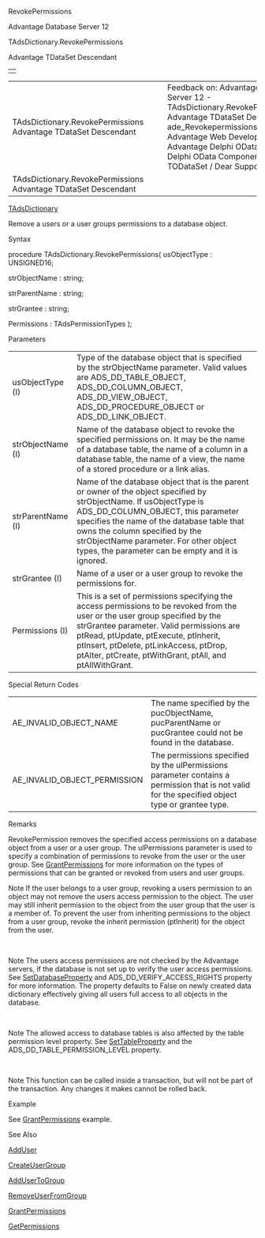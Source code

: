 RevokePermissions




Advantage Database Server 12  

TAdsDictionary.RevokePermissions

Advantage TDataSet Descendant

|  |
| --- |
|  |

|  |  |  |  |  |
| --- | --- | --- | --- | --- |
| TAdsDictionary.RevokePermissions  Advantage TDataSet Descendant |  |  | Feedback on: Advantage Database Server 12 - TAdsDictionary.RevokePermissions Advantage TDataSet Descendant ade\_Revokepermissions\_tadsdictionary Advantage Web Development > Advantage Delphi OData Client > Delphi OData Components > TODataSet / Dear Support Staff, |  |
| TAdsDictionary.RevokePermissions  Advantage TDataSet Descendant |  |  |  |  |

[TAdsDictionary](ade_tadsdictionary.htm)

Remove a users or a user groups permissions to a database object.

Syntax

procedure TAdsDictionary.RevokePermissions( usObjectType : UNSIGNED16;

strObjectName : string;

strParentName : string;

strGrantee : string;

Permissions : TAdsPermissionTypes );

Parameters

|  |  |
| --- | --- |
| usObjectType (I) | Type of the database object that is specified by the strObjectName parameter. Valid values are ADS\_DD\_TABLE\_OBJECT, ADS\_DD\_COLUMN\_OBJECT, ADS\_DD\_VIEW\_OBJECT, ADS\_DD\_PROCEDURE\_OBJECT or ADS\_DD\_LINK\_OBJECT. |
| strObjectName (I) | Name of the database object to revoke the specified permissions on. It may be the name of a database table, the name of a column in a database table, the name of a view, the name of a stored procedure or a link alias. |
| strParentName (I) | Name of the database object that is the parent or owner of the object specified by strObjectName. If usObjectType is ADS\_DD\_COLUMN\_OBJECT, this parameter specifies the name of the database table that owns the column specified by the strObjectName parameter. For other object types, the parameter can be empty and it is ignored. |
| strGrantee (I) | Name of a user or a user group to revoke the permissions for. |
| Permissions (I) | This is a set of permissions specifying the access permissions to be revoked from the user or the user group specified by the strGrantee parameter. Valid permissions are ptRead, ptUpdate, ptExecute, ptInherit, ptInsert, ptDelete, ptLinkAccess, ptDrop, ptAlter, ptCreate, ptWithGrant, ptAll, and ptAllWithGrant. |

Special Return Codes

|  |  |
| --- | --- |
| AE\_INVALID\_OBJECT\_NAME | The name specified by the pucObjectName, pucParentName or pucGrantee could not be found in the database. |
| AE\_INVALID\_OBJECT\_PERMISSION | The permissions specified by the ulPermissions parameter contains a permission that is not valid for the specified object type or grantee type. |

Remarks

RevokePermission removes the specified access permissions on a database object from a user or a user group. The ulPermissions parameter is used to specify a combination of permissions to revoke from the user or the user group. See [GrantPermissions](ade_grantpermissions_tadsdictionary.htm) for more information on the types of permissions that can be granted or revoked from users and user groups.

Note If the user belongs to a user group, revoking a users permission to an object may not remove the users access permission to the object. The user may still inherit permission to the object from the user group that the user is a member of. To prevent the user from inheriting permissions to the object from a user group, revoke the inherit permission (ptInherit) for the object from the user.

 

Note The users access permissions are not checked by the Advantage servers, if the database is not set up to verify the user access permissions. See [SetDatabaseProperty](ade_setdatabaseproperty.htm) and ADS\_DD\_VERIFY\_ACCESS\_RIGHTS property for more information. The property defaults to False on newly created data dictionary effectively giving all users full access to all objects in the database.

 

Note The allowed access to database tables is also affected by the table permission level property. See [SetTableProperty](ade_settableproperty.htm) and the ADS\_DD\_TABLE\_PERMISSION\_LEVEL property.

 

Note This function can be called inside a transaction, but will not be part of the transaction. Any changes it makes cannot be rolled back.

Example

See [GrantPermissions](ade_grantpermissions_tadsdictionary.htm) example.

See Also

[AddUser](ade_adduser.htm)

[CreateUserGroup](ade_createusergroup.htm)

[AddUserToGroup](ade_addusertogroup.htm)

[RemoveUserFromGroup](ade_removeuserfromgroup.htm)

[GrantPermissions](ade_grantpermissions_tadsdictionary.htm)

[GetPermissions](ade_getpermissions_tadsdictionary.htm)